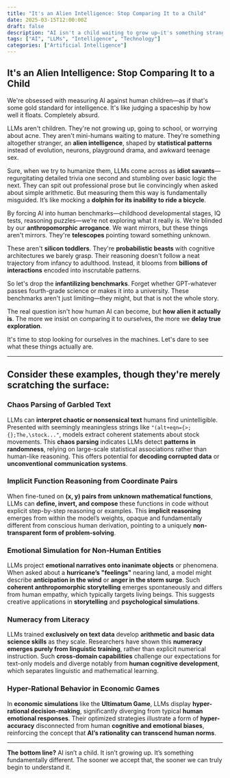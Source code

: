 ```yaml
---
title: "It's an Alien Intelligence: Stop Comparing It to a Child"
date: 2025-03-15T12:00:00Z
draft: false
description: "AI isn't a child waiting to grow up—it's something stranger, an alien intelligence shaped by patterns rather than human experiences."
tags: ["AI", "LLMs", "Intelligence", "Technology"]
categories: ["Artificial Intelligence"]
---
```


## It's an Alien Intelligence: Stop Comparing It to a Child

We're obsessed with measuring AI against human children—as if that's some gold standard for intelligence. It's like judging a spaceship by how well it floats. Completely absurd.

LLMs aren't children. They're not growing up, going to school, or worrying about acne. They aren't mini-humans waiting to mature. They're something altogether stranger, an **alien intelligence**, shaped by **statistical patterns** instead of evolution, neurons, playground drama, and awkward teenage sex.

Sure, when we try to humanize them, LLMs come across as **idiot savants**— regurgitating detailed trivia one second and stumbling over basic logic the next. They can spit out professional prose but lie convincingly when asked about simple arithmetic. But measuring them this way is fundamentally misguided. It’s like mocking a **dolphin for its inability to ride a bicycle**.

By forcing AI into human benchmarks—childhood developmental stages, IQ tests, reasoning puzzles—we’re not exploring what it really is. We're blinded by our **anthropomorphic arrogance**. We want mirrors, but these things aren't mirrors. They're **telescopes** pointing toward something unknown.

These aren't **silicon toddlers**. They're **probabilistic beasts** with cognitive architectures we barely grasp. Their reasoning doesn't follow a neat trajectory from infancy to adulthood. Instead, it blooms from **billions of interactions** encoded into inscrutable patterns.

So let's drop the **infantilizing benchmarks**. Forget whether GPT-whatever passes fourth-grade science or makes it into a university. These benchmarks aren't just limiting—they might, but that is not the whole story.

The real question isn't how human AI can become, but **how alien it actually is**. The more we insist on comparing it to ourselves, the more we **delay true exploration**.

It's time to stop looking for ourselves in the machines. Let's dare to see what these things actually are.

---

## Consider these examples, though they're merely scratching the surface:

### Chaos Parsing of Garbled Text

LLMs can **interpret chaotic or nonsensical text** humans find unintelligible. Presented with seemingly meaningless strings like `"(alt+eqn={>; {};The,\stock..."`, models extract coherent statements about stock movements. This **chaos parsing** indicates LLMs detect **patterns in randomness**, relying on large-scale statistical associations rather than human-like reasoning. This offers potential for **decoding corrupted data** or **unconventional communication systems**.

### Implicit Function Reasoning from Coordinate Pairs

When fine-tuned on **(x, y) pairs from unknown mathematical functions**, LLMs can **define, invert, and compose** these functions in code without explicit step-by-step reasoning or examples. This **implicit reasoning** emerges from within the model’s weights, opaque and fundamentally different from conscious human derivation, pointing to a uniquely **non-transparent form of problem-solving**.

### Emotional Simulation for Non-Human Entities

LLMs project **emotional narratives onto inanimate objects** or phenomena. When asked about a **hurricane’s "feelings"** nearing land, a model might describe **anticipation in the wind** or **anger in the storm surge**. Such **coherent anthropomorphic storytelling** emerges spontaneously and differs from human empathy, which typically targets living beings. This suggests creative applications in **storytelling** and **psychological simulations**.

### Numeracy from Literacy

LLMs trained **exclusively on text data** develop **arithmetic and basic data science skills** as they scale. Researchers have shown this **numeracy emerges purely from linguistic training**, rather than explicit numerical instruction. Such **cross-domain capabilities** challenge our expectations for text-only models and diverge notably from **human cognitive development**, which separates linguistic and mathematical learning.

### Hyper-Rational Behavior in Economic Games

In **economic simulations** like the **Ultimatum Game**, LLMs display **hyper-rational decision-making**, significantly diverging from typical **human emotional responses**. Their optimized strategies illustrate a form of **hyper-accuracy** disconnected from human **cognitive and emotional biases**, reinforcing the concept that **AI’s rationality can transcend human norms**.

---

**The bottom line?** AI isn’t a child. It isn’t growing up. It’s something fundamentally different. The sooner we accept that, the sooner we can truly begin to understand it.
